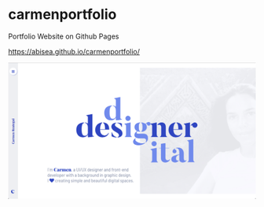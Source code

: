 # carmenportfolio
Portfolio Website on Github Pages

https://abisea.github.io/carmenportfolio/

![Screenshot](img/screenshot.png)
